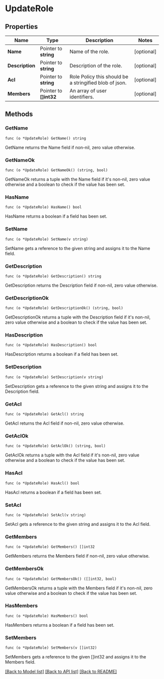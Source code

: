 # UpdateRole

## Properties

Name | Type | Description | Notes
------------ | ------------- | ------------- | -------------
**Name** | Pointer to **string** | Name of the role. | [optional] 
**Description** | Pointer to **string** | Description of the role. | [optional] 
**Acl** | Pointer to **string** | Role Policy this should be a stringified blob of json. | [optional] 
**Members** | Pointer to **[]int32** | An array of user identifiers. | [optional] 

## Methods

### GetName

`func (o *UpdateRole) GetName() string`

GetName returns the Name field if non-nil, zero value otherwise.

### GetNameOk

`func (o *UpdateRole) GetNameOk() (string, bool)`

GetNameOk returns a tuple with the Name field if it's non-nil, zero value otherwise
and a boolean to check if the value has been set.

### HasName

`func (o *UpdateRole) HasName() bool`

HasName returns a boolean if a field has been set.

### SetName

`func (o *UpdateRole) SetName(v string)`

SetName gets a reference to the given string and assigns it to the Name field.

### GetDescription

`func (o *UpdateRole) GetDescription() string`

GetDescription returns the Description field if non-nil, zero value otherwise.

### GetDescriptionOk

`func (o *UpdateRole) GetDescriptionOk() (string, bool)`

GetDescriptionOk returns a tuple with the Description field if it's non-nil, zero value otherwise
and a boolean to check if the value has been set.

### HasDescription

`func (o *UpdateRole) HasDescription() bool`

HasDescription returns a boolean if a field has been set.

### SetDescription

`func (o *UpdateRole) SetDescription(v string)`

SetDescription gets a reference to the given string and assigns it to the Description field.

### GetAcl

`func (o *UpdateRole) GetAcl() string`

GetAcl returns the Acl field if non-nil, zero value otherwise.

### GetAclOk

`func (o *UpdateRole) GetAclOk() (string, bool)`

GetAclOk returns a tuple with the Acl field if it's non-nil, zero value otherwise
and a boolean to check if the value has been set.

### HasAcl

`func (o *UpdateRole) HasAcl() bool`

HasAcl returns a boolean if a field has been set.

### SetAcl

`func (o *UpdateRole) SetAcl(v string)`

SetAcl gets a reference to the given string and assigns it to the Acl field.

### GetMembers

`func (o *UpdateRole) GetMembers() []int32`

GetMembers returns the Members field if non-nil, zero value otherwise.

### GetMembersOk

`func (o *UpdateRole) GetMembersOk() ([]int32, bool)`

GetMembersOk returns a tuple with the Members field if it's non-nil, zero value otherwise
and a boolean to check if the value has been set.

### HasMembers

`func (o *UpdateRole) HasMembers() bool`

HasMembers returns a boolean if a field has been set.

### SetMembers

`func (o *UpdateRole) SetMembers(v []int32)`

SetMembers gets a reference to the given []int32 and assigns it to the Members field.


[[Back to Model list]](../README.md#documentation-for-models) [[Back to API list]](../README.md#documentation-for-api-endpoints) [[Back to README]](../README.md)


